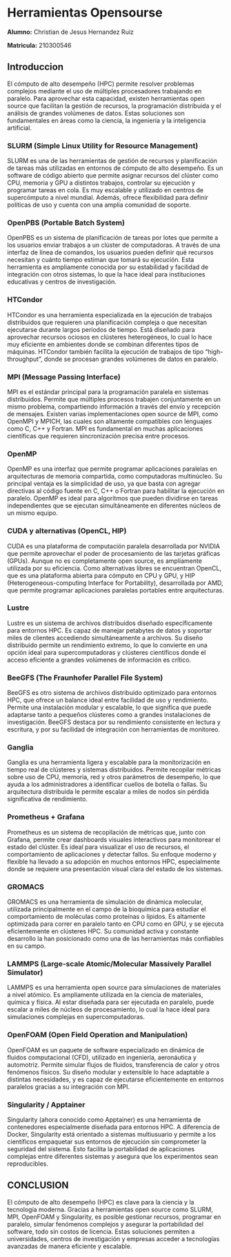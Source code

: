 # Herramientas Opensourse

**Alumno:** Christian de Jesus Hernandez Ruiz

**Matricula:** 210300546

## Introduccion

El cómputo de alto desempeño (HPC) permite resolver problemas complejos mediante el uso de múltiples procesadores trabajando 
en paralelo. Para aprovechar esta capacidad, existen herramientas open source que facilitan la gestión de recursos, la 
programación distribuida y el análisis de grandes volúmenes de datos. Estas soluciones son fundamentales en 
áreas como la ciencia, la ingeniería y la inteligencia artificial.

### SLURM (Simple Linux Utility for Resource Management)
SLURM es una de las herramientas de gestión de recursos y planificación de tareas más utilizadas en entornos de 
cómputo de alto desempeño. Es un software de código abierto que permite asignar recursos del clúster como CPU, 
memoria y GPU a distintos trabajos, controlar su ejecución y programar tareas en cola. Es muy escalable y utilizado 
en centros de supercómputo a nivel mundial. Además, ofrece flexibilidad para definir políticas de uso y cuenta con una 
amplia comunidad de soporte.

### OpenPBS (Portable Batch System)
OpenPBS es un sistema de planificación de tareas por lotes que permite a los usuarios enviar trabajos a un clúster de 
computadoras. A través de una interfaz de línea de comandos, los usuarios pueden definir qué recursos necesitan y cuánto 
tiempo estiman que tomará su ejecución. Esta herramienta es ampliamente conocida por su estabilidad y facilidad de 
integración con otros sistemas, lo que la hace ideal para instituciones educativas y centros de investigación.

### HTCondor
HTCondor es una herramienta especializada en la ejecución de trabajos distribuidos que requieren una planificación 
compleja o que necesitan ejecutarse durante largos períodos de tiempo. Está diseñado para aprovechar recursos ociosos en 
clústeres heterogéneos, lo cual lo hace muy eficiente en ambientes donde se combinan diferentes tipos de máquinas. 
HTCondor también facilita la ejecución de trabajos de tipo “high-throughput”, donde se procesan grandes volúmenes de 
datos en paralelo.

### MPI (Message Passing Interface)
MPI es el estándar principal para la programación paralela en sistemas distribuidos. Permite que múltiples procesos 
trabajen conjuntamente en un mismo problema, compartiendo información a través del envío y recepción de mensajes. 
Existen varias implementaciones open source de MPI, como OpenMPI y MPICH, las cuales son altamente compatibles con 
lenguajes como C, C++ y Fortran. MPI es fundamental en muchas aplicaciones científicas que requieren sincronización 
precisa entre procesos.

### OpenMP
OpenMP es una interfaz que permite programar aplicaciones paralelas en arquitecturas de memoria compartida, como 
computadoras multinúcleo. Su principal ventaja es la simplicidad de uso, ya que basta con agregar directivas al 
código fuente en C, C++ o Fortran para habilitar la ejecución en paralelo. OpenMP es ideal para algoritmos que pueden 
dividirse en tareas independientes que se ejecutan simultáneamente en diferentes núcleos de un mismo equipo.

### CUDA y alternativas (OpenCL, HIP)
CUDA es una plataforma de computación paralela desarrollada por NVIDIA que permite aprovechar el poder de procesamiento 
de las tarjetas gráficas (GPUs). Aunque no es completamente open source, es ampliamente utilizada por su eficiencia. 
Como alternativas libres se encuentran OpenCL, que es una plataforma abierta para cómputo en CPU y GPU, y HIP 
(Heterogeneous-computing Interface for Portability), desarrollada por AMD, que permite programar aplicaciones 
paralelas portables entre arquitecturas.

### Lustre
Lustre es un sistema de archivos distribuidos diseñado específicamente para entornos HPC. Es capaz de manejar 
petabytes de datos y soportar miles de clientes accediendo simultáneamente a archivos. Su diseño distribuido 
permite un rendimiento extremo, lo que lo convierte en una opción ideal para supercomputadoras y clústeres científicos 
donde el acceso eficiente a grandes volúmenes de información es crítico.

### BeeGFS (The Fraunhofer Parallel File System)
BeeGFS es otro sistema de archivos distribuido optimizado para entornos HPC, que ofrece un balance ideal entre facilidad
de uso y rendimiento. Permite una instalación modular y escalable, lo que significa que puede adaptarse tanto a pequeños 
clústeres como a grandes instalaciones de investigación. BeeGFS destaca por su rendimiento consistente en lectura y 
escritura, y por su facilidad de integración con herramientas de monitoreo.

### Ganglia
Ganglia es una herramienta ligera y escalable para la monitorización en tiempo real de clústeres y sistemas distribuidos. 
Permite recopilar métricas sobre uso de CPU, memoria, red y otros parámetros de desempeño, lo que ayuda a los 
administradores a identificar cuellos de botella o fallas. Su arquitectura distribuida le permite escalar a miles 
de nodos sin pérdida significativa de rendimiento.

### Prometheus + Grafana
Prometheus es un sistema de recopilación de métricas que, junto con Grafana, permite crear dashboards visuales 
interactivos para monitorear el estado del clúster. Es ideal para visualizar el uso de recursos, el comportamiento 
de aplicaciones y detectar fallos. Su enfoque moderno y flexible ha llevado a su adopción en muchos entornos HPC, 
especialmente donde se requiere una presentación visual clara del estado de los sistemas.

### GROMACS
GROMACS es una herramienta de simulación de dinámica molecular, utilizada principalmente en el campo de la 
bioquímica para estudiar el comportamiento de moléculas como proteínas o lípidos. Es altamente optimizada para 
correr en paralelo tanto en CPU como en GPU, y se ejecuta eficientemente en clústeres HPC. Su comunidad activa y 
constante desarrollo la han posicionado como una de las herramientas más confiables en su campo.

### LAMMPS (Large-scale Atomic/Molecular Massively Parallel Simulator)
LAMMPS es una herramienta open source para simulaciones de materiales a nivel atómico. Es ampliamente utilizada 
en la ciencia de materiales, química y física. Al estar diseñada para ser ejecutada en paralelo, puede escalar 
a miles de núcleos de procesamiento, lo cual la hace ideal para simulaciones complejas en supercomputadoras.

### OpenFOAM (Open Field Operation and Manipulation)
OpenFOAM es un paquete de software especializado en dinámica de fluidos computacional (CFD), utilizado en ingeniería, 
aeronáutica y automotriz. Permite simular flujos de fluidos, transferencia de calor y otros fenómenos físicos. 
Su diseño modular y extensible lo hace adaptable a distintas necesidades, y es capaz de ejecutarse eficientemente en 
entornos paralelos gracias a su integración con MPI.

### Singularity / Apptainer
Singularity (ahora conocido como Apptainer) es una herramienta de contenedores especialmente diseñada para entornos HPC. 
A diferencia de Docker, Singularity está orientado a sistemas multiusuario y permite a los científicos empaquetar sus 
entornos de ejecución sin comprometer la seguridad del sistema. Esto facilita la portabilidad de aplicaciones complejas 
entre diferentes sistemas y asegura que los experimentos sean reproducibles.

## CONCLUSION

El cómputo de alto desempeño (HPC) es clave para la ciencia y la tecnología moderna. Gracias a herramientas open source 
como SLURM, MPI, OpenFOAM y Singularity, es posible gestionar recursos, programar en paralelo, simular fenómenos 
complejos y asegurar la portabilidad del software, todo sin costos de licencia. Estas soluciones permiten a universidades, 
centros de investigación y empresas acceder a tecnologías avanzadas de manera eficiente y escalable.
